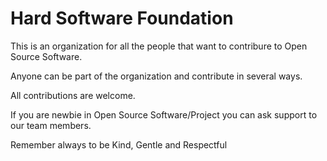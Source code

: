 # Hard Software Foundation

This is an organization for all the people that want to contribure to Open Source Software.

Anyone can be part of the organization and contribute in several ways.

All contributions are welcome.

If you are newbie in Open Source Software/Project you can ask support to our team members.

Remember always to be Kind, Gentle and Respectful
